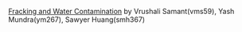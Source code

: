 [Fracking and Water Contamination](https://github.com/yashmundra13/ORIE4741) by Vrushali Samant(vms59), Yash Mundra(ym267), Sawyer Huang(smh367)
